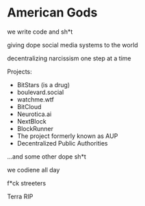 # American Gods

we write code and sh*t

giving dope social media systems to the world

decentralizing narcissism one step at a time

Projects:
- BitStars (is a drug)
- boulevard.social
- watchme.wtf
- BitCloud
- Neurotica.ai
- NextBlock
- BlockRunner
- The project formerly known as AUP
- Decentralized Public Authorities

...and some other dope sh*t

we codiene all day

f*ck streeters

Terra RIP
